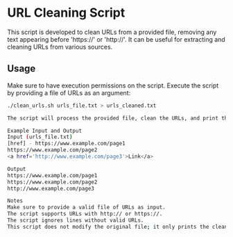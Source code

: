 # URL Cleaning Script

This script is developed to clean URLs from a provided file, removing any text appearing before 'https://' or 'http://'. It can be useful for extracting and cleaning URLs from various sources.

## Usage

Make sure to have execution permissions on the script. Execute the script by providing a file of URLs as an argument:

```bash
./clean_urls.sh urls_file.txt > urls_cleaned.txt

The script will process the provided file, clean the URLs, and print the cleaned URLs to the standard output.

Example Input and Output
Input (urls_file.txt)
[href] - https://www.example.com/page1
https://www.example.com/page2
<a href='http://www.example.com/page3'>Link</a>

Output
https://www.example.com/page1
https://www.example.com/page2
http://www.example.com/page3

Notes
Make sure to provide a valid file of URLs as input.
The script supports URLs with http:// or https://.
The script ignores lines without valid URLs.
This script does not modify the original file; it only prints the cleaned URLs to the standard output.

